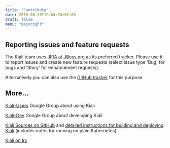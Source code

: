 ```yaml
---
title: "Contribute"
date: 2018-06-20T19:04:38+02:00
draft: false
menu: "mainright"
---
```


## Reporting issues and feature requests

The Kiali team uses [JIRA at JBoss.org](http://issues.jboss.org/browse/KIALI) as its preferred tracker. Please use it to report issues and create new feature requests (select issue type 'Bug' for bugs and 'Story' for enhancement requests).

Alternatively you can also use the [GitHub tracker](https://github.com/kiali/kiali/issues) for this purpose.

## More...

[Kiali-Users](https://groups.google.com/forum/#!forum/kiali-users) Google Group about using Kiali

[Kiali-Dev](https://groups.google.com/forum/#!forum/kiali-dev) Google Group about developing Kiali

[Kiali Sources on GitHub](https://github.com/kiali) and [detailed instructions for building and deploying Kiali](https://github.com/kiali/kiali/blob/master/README.adoc) (includes notes for running on plain Kubernetes)

[Kiali on Irc](irc://irc.freenode.net/#kiali)
